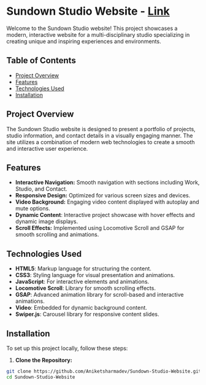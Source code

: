 
# Sundown Studio Website - [Link](#[project-overview](https://aniketsharma-dev.github.io/Sundown-Studio-Website/))

Welcome to the Sundown Studio website! This project showcases a modern,
interactive website for a multi-disciplinary studio specializing in creating
unique and inspiring experiences and environments.

## Table of Contents

- [Project Overview](#project-overview)
- [Features](#features)
- [Technologies Used](#technologies-used)
- [Installation](#installation)

## Project Overview

The Sundown Studio website is designed to present a portfolio of projects,
studio information, and contact details in a visually engaging manner. The site
utilizes a combination of modern web technologies to create a smooth and
interactive user experience.

## Features

- **Interactive Navigation:** Smooth navigation with sections including Work,
Studio, and Contact.
- **Responsive Design:** Optimized for various screen sizes and devices.
- **Video Background:** Engaging video content displayed with autoplay and mute
options.
- **Dynamic Content**: Interactive project showcase with hover effects and
dynamic image displays.
- **Scroll Effects:** Implemented using Locomotive Scroll and GSAP for smooth
scrolling and animations.

## Technologies Used

- **HTML5**: Markup language for structuring the content.
- **CSS3**: Styling language for visual presentation and animations.
- **JavaScript**: For interactive elements and animations.
- **Locomotive Scroll**: Library for smooth scrolling effects.
- **GSAP**: Advanced animation library for scroll-based and interactive
animations.
- **Video**: Embedded for dynamic background content.
- **Swiper.js**: Carousel library for responsive content slides.

## Installation

To set up this project locally, follow these steps:

1. **Clone the Repository:**

```bash
git clone https://github.com/Aniketsharmadev/Sundown-Studio-Website.git
cd Sundown-Studio-Website
